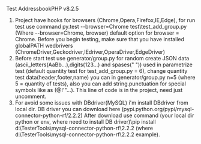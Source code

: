 Test AddressbookPHP v8.2.5
1) Project have hooks for browsers (Chrome,Opera,Firefox,IE,Edge), for run test use command py.test --browser=Chrome test\test_add_group.py (Where --browser=Chrome, browser) default option for browser = Chrome. Before you begin testing, make sure that you have installed globalPATH wedbrivers (ChromeDriver,Geckodriver,IEdriver,OperaDriver,EdgeDriver)
2) Before start test use generator/group.py for random create JSON data (ascii_letters(AaBb...),digits(123...) and spases(" ")) used in parametrize test (default quantity test for test_add_group.py = 6), change quantity test data(header,footer,name) you can in generator/group.py n=5 (where 5 = quantity of tests), also you can add string.punctuation for special symbols like as (@!'"...). This line of code is in the project, need just uncomment.
3) For avoid some issues with DBdriver(MySQL) i'm install DBdriver from local dir. DB driver you can download here (pypi.python.org/pypi/mysql-connector-python-rf/2.2.2) After download use command (your local dir python or env, where need to install DB driver)\pip install d:\TesterTools\mysql-connector-python-rf\2.2.2 (where d:\TesterTools\mysql-connector-python-rf\2.2.2 example).
